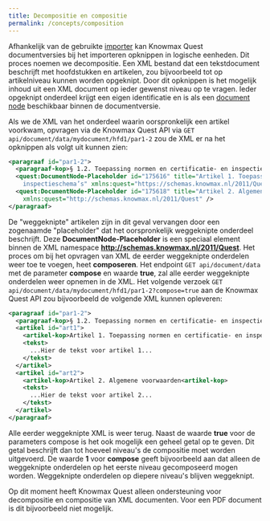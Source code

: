 ```yaml
---
title: Decompositie en compositie
permalink: /concepts/composition
---
```


Afhankelijk van de gebruikte [importer](/concepts/importers) kan Knowmax Quest documentversies bij het importeren opknippen in logische eenheden. Dit proces noemen we decompositie. Een XML bestand dat een tekstdocument beschrijft met hoofdstukken en artikelen, zou bijvoorbeeld tot op artikelniveau kunnen worden opgeknipt. Door dit opknippen is het mogelijk inhoud uit een XML document op ieder gewenst niveau op te vragen. Ieder opgeknipt onderdeel krijgt een eigen identificatie en is als een [document node](/topics/document-structure) beschikbaar binnen de documentversie.

Als we de XML van het onderdeel waarin oorspronkelijk een artikel voorkwam, opvragen via de Knowmax Quest API via ```GET api/document/data/mydocument/hfd1/par1-2``` zou de XML er na het opknippen als volgt uit kunnen zien:

```XML
<paragraaf id="par1-2">        
  <paragraaf-kop>§ 1.2. Toepassing normen en certificatie- en inspectieschema’s</paragraaf-kop>
  <quest:DocumentNode-Placeholder id="175616" title="Artikel 1. Toepassing normen en certificatie- en 
    inspectieschema’s" xmlns:quest="https://schemas.knowmax.nl/2011/Quest" />
  <quest:DocumentNode-Placeholder id="175618" title="Artikel 2. Algemene voorwaarden"
    xmlns:quest="http://schemas.knowmax.nl/2011/Quest" />    
</paragraaf>
```

De "weggeknipte" artikelen zijn in dit geval vervangen door een zogenaamde "placeholder" dat het oorspronkelijk weggeknipte onderdeel beschrijft. Deze **DocumentNode-Placeholder** is een speciaal element binnen de XML namespace **http://schemas.knowmax.nl/2011/Quest**. Het proces om bij het opvragen van XML de eerder weggeknipte onderdelen weer toe te voegen, heet **composeren**. Het endpoint ```GET api/document/data``` met de parameter **compose** en waarde **true**, zal alle eerder weggeknipte onderdelen weer opnemen in de XML. Het volgende verzoek ```GET api/document/data/mydocument/hfd1/par1-2?compose=true``` aan de Knowmax Quest API zou bijvoorbeeld de volgende XML kunnen opleveren:

```xml
<paragraaf id="par1-2">        
  <paragraaf-kop>§ 1.2. Toepassing normen en certificatie- en inspectieschema’s</paragraaf-kop>
  <artikel id="art1">
    <artikel-kop>Artikel 1. Toepassing normen en certificatie- en inspectieschema’s<artikel-kop>
    <tekst>
      ...Hier de tekst voor artikel 1...
    </tekst>    
  </artikel>
  <artikel id="art2">
    <artikel-kop>Artikel 2. Algemene voorwaarden<artikel-kop>
    <tekst>
      ...Hier de tekst voor artikel 2...
    </tekst>
  </artikel>
</paragraaf>
```
Alle eerder weggeknipte XML is weer terug. Naast de waarde **true** voor de parameters compose is het ook mogelijk een geheel getal op te geven. Dit getal beschrijft dan tot hoeveel niveau's de compositie moet worden uitgevoerd. De waarde **1** voor **compose** geeft bijvoorbeeld aan dat alleen de weggeknipte onderdelen op het eerste niveau gecomposeerd mogen worden. Weggeknipte onderdelen op diepere niveau's blijven weggeknipt.

Op dit moment heeft Knowmax Quest alleen ondersteuning voor decompositie en compositie van XML documenten. Voor een PDF document is dit bijvoorbeeld niet mogelijk.